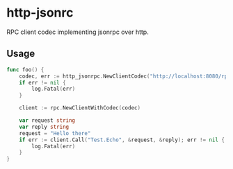 http-jsonrc
===========
RPC client codec implementing jsonrpc over http.

## Usage
```go
func foo() {
    codec, err := http_jsonrpc.NewClientCodec("http://localhost:8080/rpc")
    if err != nil {
        log.Fatal(err)
    }

    client := rpc.NewClientWithCodec(codec)

    var request string
    var reply string
    request = "Hello there"
    if err := client.Call("Test.Echo", &request, &reply); err != nil {
        log.Fatal(err)
    }
}
```